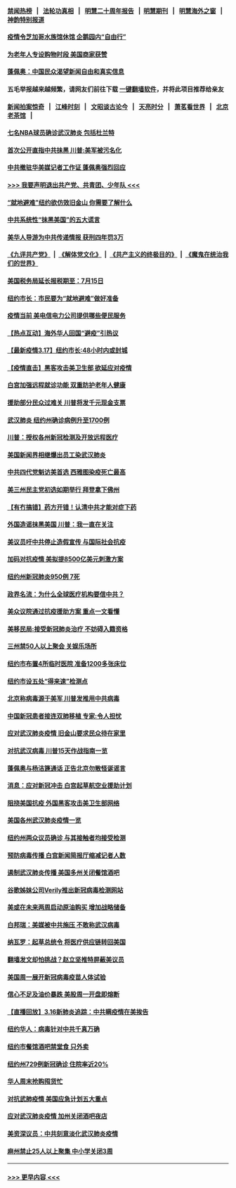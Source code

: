 #### [禁闻热榜](热点新闻.md?=0)  &nbsp;&nbsp;|&nbsp;&nbsp; [法轮功真相](https://github.com/gfw-breaker/truth/blob/master/README.md?=0) &nbsp;&nbsp;|&nbsp;&nbsp; [明慧二十周年报告](https://github.com/gfw-breaker/mh-reports/blob/master/README.md?=0) &nbsp;&nbsp;|&nbsp;&nbsp;[明慧期刊](https://github.com/gfw-breaker/mh-qikan) &nbsp;&nbsp;|&nbsp;&nbsp; [明慧海外之窗](https://github.com/gfw-breaker/mh-news/blob/master/README.md?=0) &nbsp;&nbsp;|&nbsp;&nbsp; [神韵特别报道](https://github.com/gfw-breaker/mh-news/blob/master/shenyun.md?=0)
#### [疫情令芝加哥水族馆休馆 企鹅园内“自由行”](../pages/nsc412/n11948604.md?t=03181331) 
#### [为老年人专设购物时段 美国商家获赞](../pages/nsc412/n11948463.md?t=03181331) 
#### [蓬佩奥：中国民众渴望新闻自由和真实信息](../pages/nsc412/n11948448.md?t=03181331) 
#### 五毛举报越来越频繁，请网友们前往下载 [一键翻墙软件](https://github.com/gfw-breaker/ssr-accounts)，并将此项目推荐给亲友
#### [新闻拍案惊奇](https://github.com/gfw-breaker/banned-news/blob/master/pages/link4.md) &nbsp;&nbsp;|&nbsp;&nbsp; [江峰时刻](https://github.com/gfw-breaker/banned-news/blob/master/pages/link4.md) &nbsp;&nbsp;|&nbsp;&nbsp; [文昭谈古论今](https://github.com/gfw-breaker/banned-news/blob/master/pages/link4.md) &nbsp;&nbsp;|&nbsp;&nbsp; [天亮时分](https://github.com/gfw-breaker/banned-news/blob/master/pages/link4.md) &nbsp;&nbsp;|&nbsp;&nbsp; [萧茗看世界](https://github.com/gfw-breaker/banned-news/blob/master/pages/link4.md) &nbsp;&nbsp;|&nbsp;&nbsp; [北京老茶馆](https://github.com/gfw-breaker/banned-news/blob/master/pages/link4.md) &nbsp;&nbsp;|&nbsp;&nbsp; 
#### [七名NBA球员确诊武汉肺炎 包括杜兰特](../pages/nsc412/n11948426.md?t=03181331) 
#### [首次公开直指中共抺黑 川普:美军被污名化](../pages/nsc412/n11947947.md?t=03181331) 
#### [中共撤驻华美媒记者工作证 蓬佩奥强烈回应](../pages/nsc412/n11948259.md?t=03181331) 
#### [>>> 我要声明退出共产党、共青团、少年队 <<<](https://github.com/begood0513/goodnews/blob/master/quit/letter.md) 
#### [“就地避难”纽约欲仿效旧金山  你需要了解什么](../pages/nsc412/n11948233.md?t=03181331) 
#### [中共系统性“抹黑美国”的五大谎言](../pages/nsc412/n11948112.md?t=03181331) 
#### [美华人导游为中共传递情报 获刑四年罚3万](../pages/nsc412/n11948108.md?t=03181331) 
#### [《九评共产党》](https://github.com/begood0513/9ping.md/blob/master/README.md) &nbsp;|&nbsp; [《解体党文化》](../../../../jtdwh.md/blob/master/README.md)  &nbsp;|&nbsp; [《共产主义的终极目的》](../../../../gczydzjmd.md/blob/master/README.md) &nbsp;|&nbsp; [《魔鬼在统治我们的世界》](../../../../mgztzwmdsj.md/blob/master/README.md) 
#### [美国税务局延长报税期至：7月15日](../pages/nsc412/n11947969.md?t=03181331) 
#### [纽约市长：市民要为“就地避难”做好准备](../pages/nsc412/n11948062.md?t=03181331) 
#### [疫情当前 美电信电力公司提供哪些便民服务](../pages/nsc412/n11947887.md?t=03181331) 
#### [【热点互动】海外华人回国“避疫”引热议](../pages/nsc412/n11947713.md?t=03181331) 
#### [【最新疫情3.17】纽约市长:48小时内或封城](../pages/nsc412/n11945621.md?t=03181331) 
#### [【疫情直击】黑客攻击美卫生部 欲延应对疫情](../pages/nsc412/n11947801.md?t=03181331) 
#### [白宫加强远程就诊功能 双重防护老年人健康](../pages/nsc412/n11947872.md?t=03181331) 
#### [援助部分民众过难关 川普将发千元现金支票](../pages/nsc412/n11947860.md?t=03181331) 
#### [武汉肺炎 纽约州确诊病例升至1700例](../pages/nsc412/n11947811.md?t=03181331) 
#### [川普：授权各州新冠检测及开放远程医疗](../pages/nsc412/n11947761.md?t=03181331) 
#### [美国新闻界相继爆出员工染武汉肺炎](../pages/nsc412/n11947617.md?t=03181331) 
#### [中共四代党魁访美首选 西雅图染疫死亡最高](../pages/nsc412/n11947602.md?t=03181331) 
#### [美三州民主党初选如期举行 拜登拿下佛州](../pages/nsc412/n11947538.md?t=03181331) 
#### [【有冇搞错】药方开错！认清中共才能对症下药](../pages/nsc412/n11947665.md?t=03181331) 
#### [外国造谣抹黑美国 川普：我一直在关注](../pages/nsc412/n11947559.md?t=03181331) 
#### [美议员吁中共停止造假宣传 与国际社会抗疫](../pages/nsc412/n11947378.md?t=03181331) 
#### [加码对抗疫情 美拟提8500亿美元刺激方案](../pages/nsc412/n11947394.md?t=03181331) 
#### [纽约州新冠肺炎950例 7死](../pages/nsc412/n11946095.md?t=03181331) 
#### [政界名流：为什么全球医疗机构要信中共？](../pages/nsc412/n11945479.md?t=03181331) 
#### [美众议院通过抗疫援助方案 重点一文看懂](../pages/nsc412/n11945750.md?t=03181331) 
#### [美移民局:接受新冠肺炎治疗 不妨碍入籍资格](../pages/nsc412/n11946121.md?t=03181331) 
#### [三州禁50人以上聚会  关娱乐场所](../pages/nsc412/n11946100.md?t=03181331) 
#### [纽约市布置4所临时医院 准备1200多张床位](../pages/nsc412/n11946092.md?t=03181331) 
#### [纽约市设五处“得来速”检测点](../pages/nsc412/n11946087.md?t=03181331) 
#### [北京称病毒源于美军 川普发推用中共病毒](../pages/nsc412/n11945945.md?t=03181331) 
#### [中国新冠患者接连双肺移植 专家:令人担忧](../pages/nsc412/n11945516.md?t=03181331) 
#### [应对武汉肺炎疫情 旧金山要求民众待在家里](../pages/nsc412/n11945757.md?t=03181331) 
#### [对抗武汉病毒 川普15天作战指南一览](../pages/nsc412/n11945503.md?t=03181331) 
#### [蓬佩奥与杨洁篪通话 正告北京勿散怪诞谣言](../pages/nsc412/n11945291.md?t=03181331) 
#### [消息：应对新冠冲击 白宫起草航空业援助计划](../pages/nsc412/n11945237.md?t=03181331) 
#### [阻挠美国抗疫 外国黑客攻击美卫生部网络](../pages/nsc412/n11945190.md?t=03181331) 
#### [美国各州武汉肺炎疫情一览](../pages/nsc412/n11944066.md?t=03181331) 
#### [纽约州两众议员确诊 与其接触者均接受检测](../pages/nsc412/n11944930.md?t=03181331) 
#### [预防病毒传播 白宫新闻简报厅缩减记者人数](../pages/nsc412/n11945023.md?t=03181331) 
#### [遏制武汉肺炎传播 美国多州关闭餐馆酒吧](../pages/nsc412/n11944857.md?t=03181331) 
#### [谷歌姊妹公司Verily推出新冠病毒检测网站](../pages/nsc412/n11945017.md?t=03181331) 
#### [美或在未来两周启动原油购买 增加战略储备](../pages/nsc412/n11944956.md?t=03181331) 
#### [白邦瑞：美媒被中共施压 不敢称武汉病毒](../pages/nsc412/n11944815.md?t=03181331) 
#### [纳瓦罗：起草总统令 将医疗供应链转回美国](../pages/nsc412/n11944808.md?t=03181331) 
#### [翻墙发文却怕挑战？赵立坚推特屏蔽美议员](../pages/nsc412/n11944758.md?t=03181331) 
#### [美国周一展开新冠病毒疫苗人体试验](../pages/nsc412/n11944761.md?t=03181331) 
#### [信心不足及油价暴跌 美股周一开盘即熔断](../pages/nsc412/n11944728.md?t=03181331) 
#### [【直播回放】3.16新肺炎追踪：中共瞒疫情在美挨告](../pages/nsc412/n11944429.md?t=03181331) 
#### [纽约华人：病毒针对中共千真万确](../pages/nsc412/n11942905.md?t=03181331) 
#### [纽约市餐馆酒吧禁堂食  只外卖](../pages/nsc412/n11943729.md?t=03181331) 
#### [纽约州729例新冠确诊  住院率近20%](../pages/nsc412/n11943724.md?t=03181331) 
#### [华人周末抢购囤货忙](../pages/nsc412/n11943687.md?t=03181331) 
#### [对抗武肺疫情 美国应急计划五大重点](../pages/nsc412/n11943193.md?t=03181331) 
#### [应对武汉肺炎疫情 加州关闭酒吧夜店](../pages/nsc412/n11943540.md?t=03181331) 
#### [美资深议员：中共刻意淡化武汉肺炎疫情](../pages/nsc412/n11943061.md?t=03181331) 
#### [麻州禁止25人以上聚集   中小学关闭3周](../pages/nsc412/n11943154.md?t=03181331) 

----
#### [ >>> 更早内容 <<< ](../indexes/nsc412-earlier.md)
